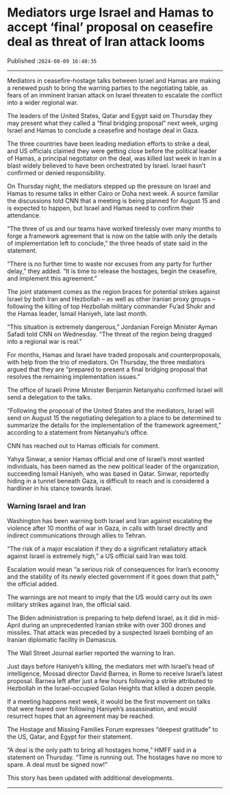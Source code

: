 # Mediators urge Israel and Hamas to accept ‘final’ proposal on ceasefire deal as threat of Iran attack looms

Published :`2024-08-09 16:40:35`

---

Mediators in ceasefire-hostage talks between Israel and Hamas are making a renewed push to bring the warring parties to the negotiating table, as fears of an imminent Iranian attack on Israel threaten to escalate the conflict into a wider regional war.

The leaders of the United States, Qatar and Egypt said on Thursday they may present what they called a “final bridging proposal” next week, urging Israel and Hamas to conclude a ceasefire and hostage deal in Gaza.

The three countries have been leading mediation efforts to strike a deal, and US officials claimed they were getting close before the political leader of Hamas, a principal negotiator on the deal, was killed last week in Iran in a blast widely believed to have been orchestrated by Israel. Israel hasn’t confirmed or denied responsibility.

On Thursday night, the mediators stepped up the pressure on Israel and Hamas to resume talks in either Cairo or Doha next week. A source familiar the discussions told CNN that a meeting is being planned for August 15 and is expected to happen, but Israel and Hamas need to confirm their attendance.

“The three of us and our teams have worked tirelessly over many months to forge a framework agreement that is now on the table with only the details of implementation left to conclude,” the three heads of state said in the statement.

“There is no further time to waste nor excuses from any party for further delay,” they added. “It is time to release the hostages, begin the ceasefire, and implement this agreement.”

The joint statement comes as the region braces for potential strikes against Israel by both Iran and Hezbollah – as well as other Iranian proxy groups – following the killing of top Hezbollah military commander Fu’ad Shukr and the Hamas leader, Ismail Haniyeh, late last month.

“This situation is extremely dangerous,” Jordanian Foreign Minister Ayman Safadi told CNN on Wednesday. “The threat of the region being dragged into a regional war is real.”

For months, Hamas and Israel have traded proposals and counterproposals, with help from the trio of mediators. On Thursday, the three mediators argued that they are “prepared to present a final bridging proposal that resolves the remaining implementation issues.”

The office of Israeli Prime Minister Benjamin Netanyahu confirmed Israel will send a delegation to the talks.

“Following the proposal of the United States and the mediators, Israel will send on August 15 the negotiating delegation to a place to be determined to summarize the details for the implementation of the framework agreement,” according to a statement from Netanyahu’s office.

CNN has reached out to Hamas officials for comment.

Yahya Sinwar, a senior Hamas official and one of Israel’s most wanted individuals, has been named as the new political leader of the organization, succeeding Ismail Haniyeh, who was based in Qatar. Sinwar, reportedly hiding in a tunnel beneath Gaza, is difficult to reach and is considered a hardliner in his stance towards Israel.

### Warning Israel and Iran

Washington has been warning both Israel and Iran against escalating the violence after 10 months of war in Gaza, in calls with Israel directly and indirect communications through allies to Tehran.

“The risk of a major escalation if they do a significant retaliatory attack against Israel is extremely high,” a US official said Iran was told.

Escalation would mean “a serious risk of consequences for Iran’s economy and the stability of its newly elected government if it goes down that path,” the official added.

The warnings are not meant to imply that the US would carry out its own military strikes against Iran, the official said.

The Biden administration is preparing to help defend Israel, as it did in mid-April during an unprecedented Iranian strike with over 300 drones and missiles. That attack was preceded by a suspected Israeli bombing of an Iranian diplomatic facility in Damascus.

The Wall Street Journal earlier reported the warning to Iran.

Just days before Haniyeh’s killing, the mediators met with Israel’s head of intelligence, Mossad director David Barnea, in Rome to receive Israel’s latest proposal. Barnea left after just a few hours following a strike attributed to Hezbollah in the Israel-occupied Golan Heights that killed a dozen people.

If a meeting happens next week, it would be the first movement on talks that were feared over following Haniyeh’s assassination, and would resurrect hopes that an agreement may be reached.

The Hostage and Missing Families Forum expresses “deepest gratitude” to the US, Qatar, and Egypt for their statement.

“A deal is the only path to bring all hostages home,” HMFF said in a statement on Thursday. “Time is running out. The hostages have no more to spare. A deal must be signed now!”

This story has been updated with additional developments.

---


